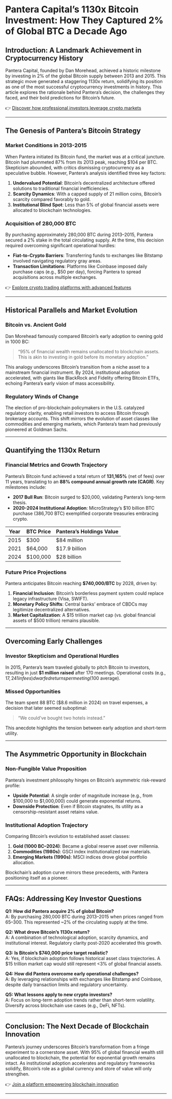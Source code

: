 # Pantera Capital’s 1130x Bitcoin Investment: How They Captured 2% of Global BTC a Decade Ago  

## Introduction: A Landmark Achievement in Cryptocurrency History  
Pantera Capital, founded by Dan Morehead, achieved a historic milestone by investing in 2% of the global Bitcoin supply between 2013 and 2015. This strategic move generated a staggering 1130x return, solidifying its position as one of the most successful cryptocurrency investments in history. This article explores the rationale behind Pantera’s decision, the challenges they faced, and their bold predictions for Bitcoin’s future.  

👉 [Discover how professional investors leverage crypto markets](https://bit.ly/okx-bonus)  

---

## The Genesis of Pantera’s Bitcoin Strategy  

### Market Conditions in 2013-2015  
When Pantera initiated its Bitcoin fund, the market was at a critical juncture. Bitcoin had plummeted 87% from its 2013 peak, reaching $104 per BTC. Skepticism abounded, with critics dismissing cryptocurrency as a speculative bubble. However, Pantera’s analysis identified three key factors:  
1. **Undervalued Potential**: Bitcoin’s decentralized architecture offered solutions to traditional financial inefficiencies.  
2. **Scarcity Dynamics**: With a capped supply of 21 million coins, Bitcoin’s scarcity compared favorably to gold.  
3. **Institutional Blind Spot**: Less than 5% of global financial assets were allocated to blockchain technologies.  

### Acquisition of 280,000 BTC  
By purchasing approximately 280,000 BTC during 2013–2015, Pantera secured a 2% stake in the total circulating supply. At the time, this decision required overcoming significant operational hurdles:  
- **Fiat-to-Crypto Barriers**: Transferring funds to exchanges like Bitstamp involved navigating regulatory gray areas.  
- **Transaction Limitations**: Platforms like Coinbase imposed daily purchase caps (e.g., $50 per day), forcing Pantera to spread acquisitions across multiple exchanges.  

👉 [Explore crypto trading platforms with advanced features](https://bit.ly/okx-bonus)  

---

## Historical Parallels and Market Evolution  

### Bitcoin vs. Ancient Gold  
Dan Morehead famously compared Bitcoin’s early adoption to owning gold in 1000 BC:  
> “95% of financial wealth remains unallocated to blockchain assets. This is akin to investing in gold before its monetary adoption.”  

This analogy underscores Bitcoin’s transition from a niche asset to a mainstream financial instrument. By 2024, institutional adoption accelerated, with giants like BlackRock and Fidelity offering Bitcoin ETFs, echoing Pantera’s early vision of mass accessibility.  

### Regulatory Winds of Change  
The election of pro-blockchain policymakers in the U.S. catalyzed regulatory clarity, enabling retail investors to access Bitcoin through brokerage accounts. This shift mirrors the evolution of asset classes like commodities and emerging markets, which Pantera’s team had previously pioneered at Goldman Sachs.  

---

## Quantifying the 1130x Return  

### Financial Metrics and Growth Trajectory  
Pantera’s Bitcoin fund achieved a total return of **131,165%** (net of fees) over 11 years, translating to an **88% compound annual growth rate (CAGR)**. Key milestones include:  
- **2017 Bull Run**: Bitcoin surged to $20,000, validating Pantera’s long-term thesis.  
- **2020-2024 Institutional Adoption**: MicroStrategy’s $10 billion BTC purchase (386,700 BTC) exemplified corporate treasuries embracing crypto.  

| Year | BTC Price | Pantera’s Holdings Value |  
|------|-----------|--------------------------|  
| 2015 | $300      | $84 million              |  
| 2021 | $64,000   | $17.9 billion            |  
| 2024 | $100,000  | $28 billion              |  

### Future Price Projections  
Pantera anticipates Bitcoin reaching **$740,000/BTC** by 2028, driven by:  
1. **Financial Inclusion**: Bitcoin’s borderless payment system could replace legacy infrastructure (Visa, SWIFT).  
2. **Monetary Policy Shifts**: Central banks’ embrace of CBDCs may legitimize decentralized alternatives.  
3. **Market Capitalization**: A $15 trillion market cap (vs. global financial assets of $500 trillion) remains plausible.  

---

## Overcoming Early Challenges  

### Investor Skepticism and Operational Hurdles  
In 2015, Pantera’s team traveled globally to pitch Bitcoin to investors, resulting in just **$1 million raised** after 170 meetings. Operational costs (e.g., $17,241 in fees) dwarfed returns per meeting ($100 average).  

### Missed Opportunities  
The team spent 88 BTC ($8.6 million in 2024) on travel expenses, a decision that later seemed suboptimal:  
> “We could’ve bought two hotels instead.”  

This anecdote highlights the tension between early adoption and short-term utility.  

---

## The Asymmetric Opportunity in Blockchain  

### Non-Fungible Value Proposition  
Pantera’s investment philosophy hinges on Bitcoin’s asymmetric risk-reward profile:  
- **Upside Potential**: A single order of magnitude increase (e.g., from $100,000 to $1,000,000) could generate exponential returns.  
- **Downside Protection**: Even if Bitcoin stagnates, its utility as a censorship-resistant asset retains value.  

### Institutional Adoption Trajectory  
Comparing Bitcoin’s evolution to established asset classes:  
1. **Gold (1000 BC–2024)**: Became a global reserve asset over millennia.  
2. **Commodities (1980s)**: GSCI index institutionalized raw materials.  
3. **Emerging Markets (1990s)**: MSCI indices drove global portfolio allocation.  

Blockchain’s adoption curve mirrors these precedents, with Pantera positioning itself as a pioneer.  

---

## FAQs: Addressing Key Investor Questions  

**Q1: How did Pantera acquire 2% of global Bitcoin?**  
A: By purchasing 280,000 BTC during 2013–2015 when prices ranged from $65–$300. This represented ~2% of the circulating supply at the time.  

**Q2: What drove Bitcoin’s 1130x return?**  
A: A combination of technological adoption, scarcity dynamics, and institutional interest. Regulatory clarity post-2020 accelerated this growth.  

**Q3: Is Bitcoin’s $740,000 price target realistic?**  
A: Yes, if blockchain adoption follows historical asset class trajectories. A $15 trillion market cap would still represent <3% of global financial assets.  

**Q4: How did Pantera overcome early operational challenges?**  
A: By leveraging relationships with exchanges like Bitstamp and Coinbase, despite daily transaction limits and regulatory uncertainty.  

**Q5: What lessons apply to new crypto investors?**  
A: Focus on long-term adoption trends rather than short-term volatility. Diversify across blockchain use cases (e.g., DeFi, NFTs).  

---

## Conclusion: The Next Decade of Blockchain Innovation  

Pantera’s journey underscores Bitcoin’s transformation from a fringe experiment to a cornerstone asset. With 95% of global financial wealth still unallocated to blockchain, the potential for exponential growth remains intact. As institutional adoption accelerates and regulatory frameworks solidify, Bitcoin’s role as a global currency and store of value will only strengthen.  

👉 [Join a platform empowering blockchain innovation](https://bit.ly/okx-bonus)  

--- 
